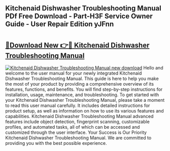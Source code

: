 ## Kitchenaid Dishwasher Troubleshooting Manual PDf Free Download - Part-H3F Service Owner Guide - User Repair Edition yJFnn

# <h2><a href="http://bc11057.oget.top/?id=Kitchenaid+Dishwasher+Troubleshooting+Manual">🔗Download New 👉🔴 Kitchenaid Dishwasher Troubleshooting Manual</a></h2>

[![Kitchenaid Dishwasher Troubleshooting Manual new download](https://i.imgur.com/5g1atiW.png)](http://bc11057.oget.top/?id=Kitchenaid+Dishwasher+Troubleshooting+Manual)
Hello and welcome to the user manual for your newly integrated Kitchenaid Dishwasher Troubleshooting Manual. This guide is here to help you make the most of your product by providing a comprehensive overview of its features, functions, and benefits. You will find step-by-step instructions for installation, usage, maintenance, and troubleshooting. To get started with your Kitchenaid Dishwasher Troubleshooting Manual, please take a moment to read this user manual carefully. It includes detailed instructions for product setup, as well as information on how to use its various features and capabilities. Kitchenaid Dishwasher Troubleshooting Manual advanced features include object detection, fingerprint scanning, customizable profiles, and automated tasks, all of which can be accessed and customized through the user interface. Your Success is Our Priority Kitchenaid Dishwasher Troubleshooting Manual. We are committed to providing you with the best possible experience.
